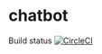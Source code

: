 # chatbot

Build status 
[![CircleCI](https://circleci.com/gh/gopirajagopal/chatbot/tree/DEV_V1.0.svg?style=svg)](https://circleci.com/gh/gopirajagopal/chatbot/tree/DEV_V1.0)
